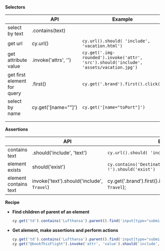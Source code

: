 **Selectors**

|                             | API                            | Example                                                      |
| --------------------------- | ------------------------------ | ------------------------------------------------------------ |
| select by text              | .contains(text)                |                                                              |
| get url                     | cy.url()                       | ```cy.url().should( 'include', 'vacation.html')```           |
| get attribute value         | .invoke('attrs', '<atr-name>') | ```cy.get('.img-rounded').invoke('attr', 'src').should('include', 'assets/vacation.jpg')``` |
| get first element for query | .first()                       | `cy.get('.brand').first().click()`                           |
| select by name              | cy.get('[name="<value>"]')     | `cy.get('[name="toPort"]')`                                  |
|                             |                                |                                                              |
|                             |                                |                                                              |



**Assertions**

|                | API                        | Example                                                      |
| -------------- | -------------------------- | ------------------------------------------------------------ |
| contains text  | .should('include', 'text') | ```cy.url().should( 'include', 'vacation.html')```           |
| element exists | should('exist')            | ```cy.contains('Destination of the week: Hawaii !').should('exist')``` |
| element contains text |  invoke('text').should('include', `Travel`)                          |   cy.get('.brand').first().invoke('text').should('include', `Travel`);                                                           |

**Recipe**

- **Find children of parent of an element**

  ```js
  cy.get('td').contains('Lufthansa').parent().find('input[type="submit"]').as("bookThisFligh")
  ```

- **Get alement, make assertions and perform actions**

  ```js
  cy.get('td').contains('Lufthansa').parent().find('input[type="submit"]').as("bookThisFlight")
  cy.get("@bookThisFlight").invoke('attr', 'value').should('include', 'Choose This Flight')   cy.get("@bookThisFlight").click()
  ```


